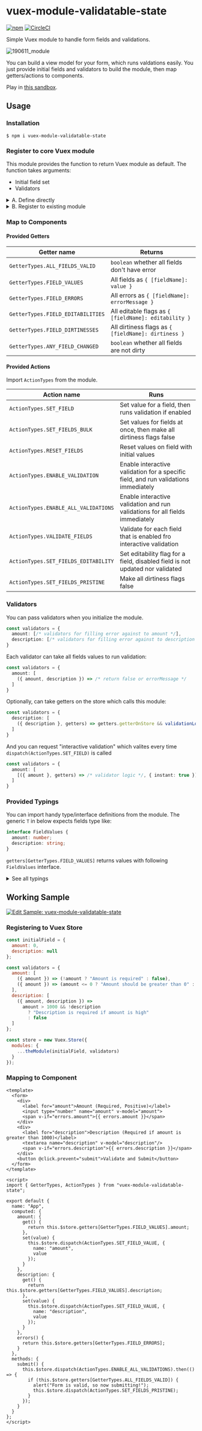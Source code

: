 # vuex-module-validatable-state

[![npm](https://img.shields.io/npm/v/vuex-module-validatable-state.svg?style=for-the-badge)](https://www.npmjs.com/package/vuex-module-validatable-state)
[![CircleCI](https://img.shields.io/circleci/project/github/indiegogo/vuex-module-validatable-state/master.svg?style=for-the-badge)](https://circleci.com/gh/indiegogo/vuex-module-validatable-state)

Simple Vuex module to handle form fields and validations.

![190611_module](https://user-images.githubusercontent.com/85887/59253812-dcd08180-8be3-11e9-922d-c5c6e6a2e777.gif)

You can build a view model for your form, which runs valdations easily. You just provide initial fields and validators to build the module, then map getters/actions to components.

Play in [this sandbox](https://o46g3.codesandbox.io/).

## Usage

### Installation

```
$ npm i vuex-module-validatable-state
```

### Register to core Vuex module

This module provides the function to return Vuex module as default. The function takes arguments:

- Initial field set
- Validators
 
<details>
  <summary>A. Define directly</summary>

```ts
import validatableModule from "vuex-module-validatable-state";

const initialFields = {
  amount: null,
  description: "default text"
};

const validators = {
  amount: [
    ({ amount }) => amount === null ? "Require this" : false
  ],
  description: [
    ({ description }) => description.length > 15 ? "Should be shorter than 15" : false,
    ({ description, amount }) => description.indexOf(amount.toString())  ? "Should include amount" : false,
  ]
};

new Vuex.Store({
  modules: {
    myForm: {
      namespaced: true
      store,
      getters,
      actions,
      mutations,
      modules: {
        ...validatableModule(initialFields, validators) // <-- HERE
      }
    }
  }
});
```
</details>

<details>
  <summary>B. Register to existing module</summary>

```ts
import { register } from "vuex-module-validatable-state";

const initialFields = {
  amount: null,
  description: "default text"
};

const validators = {
  amount: [
    ({ amount }) => amount === null ? "Require this" : false
  ],
  description: [
    ({ description }) => description.length > 15 ? "Should be shorter than 15" : false,
    ({ description, amount }) => description.indexOf(amount.toString())  ? "Should include amount" : false,
  ]
};

const store = new Vuex.Store({
  modules: {
    myForm: {
      namespaced: true
      store,
      getters,
      actions,
      mutations
    }
  }
});

register(store, "myForm", initialFields, validators);
```
</details>

### Map to Components

#### Provided Getters

|**Getter name**|**Returns**|
---|---
|`GetterTypes.ALL_FIELDS_VALID`|`boolean` whether all fields don't have error|
|`GetterTypes.FIELD_VALUES`|All fields as `{ [fieldName]: value }`|
|`GetterTypes.FIELD_ERRORS`|All errors as `{ [fieldName]: errorMessage }`|
|`GetterTypes.FIELD_EDITABILITIES`|All editable flags as `{ [fieldName]: editability }`|
|`GetterTypes.FIELD_DIRTINESSES`|All dirtiness flags as `{ [fieldName]: dirtiness }`|
|`GetterTypes.ANY_FIELD_CHANGED`|`boolean` whether all fields are not dirty|

#### Provided Actions

Import `ActionTypes` from the module.

|**Action name**|**Runs**|
---|---
|`ActionTypes.SET_FIELD`|Set value for a field, then runs validation if enabled|
|`ActionTypes.SET_FIELDS_BULK`|Set values for fields at once, then make all dirtiness flags false|
|`ActionTypes.RESET_FIELDS`|Reset values on field with initial values|
|`ActionTypes.ENABLE_VALIDATION`|Enable interactive validation for a specific field, and run validations immediately|
|`ActionTypes.ENABLE_ALL_VALIDATIONS`|Enable interactive validation and run validations for all fields immediately|
|`ActionTypes.VALIDATE_FIELDS`|Validate for each field that is enabled fro interactive validation|
|`ActionTypes.SET_FIELDS_EDITABILITY`|Set editability flag for a field, disabled field is not updated nor validated|
|`ActionTypes.SET_FIELDS_PRISTINE`|Make all dirtiness flags false|

### Validators

You can pass validators when you initialize the module.

```ts
const validators = {
  amount: [/* validators for filling error against to amount */],
  description: [/* validators for filling error against to description */]
}
```

Each validator can take all fields values to run validation:

```ts
const validators = {
  amount: [
    ({ amount, description }) => /* return false or errorMessage */
  ]
}
```

Optionally, can take getters on the store which calls this module:

```ts
const validators = {
  description: [
    ({ description }, getters) => getters.getterOnStore && validationLogicIfGetterOnStoreIsTruthy(description)
  ]
}
```

And you can request "interactive validation" which valites every time `dispatch(ActionTypes.SET_FIELD)` is called

```ts
const validators = {
  amount: [
    [({ amount }, getters) => /* validator logic */, { instant: true }]
  ]
}
```

### Provided Typings

You can import handy type/interface definitions from the module.
The generic `T` in below expects fields type like:

```ts
interface FieldValues {
  amount: number;
  description: string;
}
```

`getters[GetterTypes.FIELD_VALUES]` returns values with following `FieldValues` interface.

<details>
<summary>See all typings</summary>

#### `ValidatorTree<T>`

As like ActionTree, MutationTree, you can receive type guards for Validators. By giving your fields' type for Generics, validator can get more guards for each fields:

![image](https://user-images.githubusercontent.com/21182617/53462133-a174c300-39f7-11e9-9b73-a16e6f064193.png)

#### `SetFieldAction<T>`

It's the type definition of the payload for dispatching `ActionTypes.SET_FIELD`, you can get type guard for your fields by giving Generics.

![image](https://user-images.githubusercontent.com/21182617/53462201-dd0f8d00-39f7-11e9-81f8-a927a96c75b4.png)

#### `FieldValidationErrors<T>`

Type for `getters[GetterTypes.FIELD_ERRORS]`

#### `FieldEditabilities<T>`

Type for `getters[GetterTypes.FIELD_EDITABILITIES]`

#### `FieldDirtinesses<T>`

Type for `getters[GetterTypes.FIELD_DIRTINESSES]`

</details>

## Working Sample

[![Edit Sample: vuex-module-validatable-state](https://codesandbox.io/static/img/play-codesandbox.svg)](https://codesandbox.io/s/vue-template-o46g3?fontsize=14)

### Registering to Vuex Store

```js
const initialField = {
  amount: 0,
  description: null
};

const validators = {
  amount: [
    ({ amount }) => (!amount ? "Amount is required" : false),
    ({ amount }) => (amount <= 0 ? "Amount should be greater than 0" : false)
  ],
  description: [
    ({ amount, description }) =>
      amount > 1000 && !description
        ? "Description is required if amount is high"
        : false
  ]
};

const store = new Vuex.Store({
  modules: {
    ...theModule(initialField, validators)
  }
});
```

### Mapping to Component

```vue
<template>
  <form>
    <div>
      <label for="amount">Amount (Required, Positive)</label>
      <input type="number" name="amount" v-model="amount">
      <span v-if="errors.amount">{{ errors.amount }}</span>
    </div>
    <div>
      <label for="description">Description (Required if amount is greater than 1000)</label>
      <textarea name="description" v-model="description"/>
      <span v-if="errors.description">{{ errors.description }}</span>
    </div>
    <button @click.prevent="submit">Validate and Submit</button>
  </form>
</template>

<script>
import { GetterTypes, ActionTypes } from "vuex-module-validatable-state";

export default {
  name: "App",
  computed: {
    amount: {
      get() {
        return this.$store.getters[GetterTypes.FIELD_VALUES].amount;
      },
      set(value) {
        this.$store.dispatch(ActionTypes.SET_FIELD_VALUE, {
          name: "amount",
          value
        });
      }
    },
    description: {
      get() {
        return this.$store.getters[GetterTypes.FIELD_VALUES].description;
      },
      set(value) {
        this.$store.dispatch(ActionTypes.SET_FIELD_VALUE, {
          name: "description",
          value
        });
      }
    },
    errors() {
      return this.$store.getters[GetterTypes.FIELD_ERRORS];
    }
  },
  methods: {
    submit() {
      this.$store.dispatch(ActionTypes.ENABLE_ALL_VALIDATIONS).then(() => {
        if (this.$store.getters[GetterTypes.ALL_FIELDS_VALID]) {
          alert("Form is valid, so now submitting!");
          this.$store.dispatch(ActionTypes.SET_FIELDS_PRISTINE);
        }
      });
    }
  }
};
</script>
```
